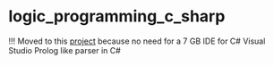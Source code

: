 # logic_programming_c_sharp
!!! Moved to this [project](https://github.com/theIncredibleMarek/logic_programming_java) because no need for a 7 GB IDE for C# Visual Studio
Prolog like parser in C#

